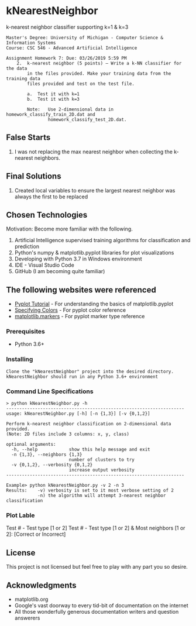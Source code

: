 # kNearestNeighbor
k-nearest neighbor classifier supporting k=1 &amp; k=3

```
Master's Degree: University of Michigan - Computer Science & Information Systems
Course: CSC 546 - Advanced Artificial Intelligence

Assignment Homework 7: Due: 03/26/2019 5:59 PM
    2.  k-nearest neighbor (5 points) – Write a k-NN classifier for the data 
        in the files provided. Make your training data from the training data
        files provided and test on the test file.

        a.  Test it with k=1
        b.  Test it with k=3
 
        Note:   Use 2-dimensional data in homework_classify_train_2D.dat and
                homework_classify_test_2D.dat.
```
## False Starts

1) I was not replacing the max nearest neighbor when collecting the k-nearest neighbors.

## Final Solutions

1) Created local variables to ensure the largest nearest neighbor was always the first to be replaced

## Chosen Technologies

Motivation: Become more familiar with the following.
1) Artificial Intelligence supervised training algorithms for classification and prediction
2) Python's numpy & matplotlib.pyplot libraries for plot visualizations
3) Developing with Python 3.7 in Windows environment
4) IDE - Visual Studio Code
5) GitHub (I am becoming quite familiar)

## The following websites were referenced

* [Pyplot Tutorial](https://matplotlib.org/users/pyplot_tutorial.html) - For understanding the basics of matplotlib.pyplot
* [Specifying Colors](https://matplotlib.org/users/colors.html) - For pyplot color reference
* [matplotlib.markers](https://matplotlib.org/api/markers_api.html) - For pyplot marker type reference

### Prerequisites

- Python 3.6+

### Installing
```
Clone the "kNearestNeighbor" project into the desired directory.
kNearestNeighbor should run in any Python 3.6+ environment
```

### Command Line Specifications
```
> python kNearestNeighbor.py -h
--------------------------------------------------------------------
usage: kNearestNeighbor.py [-h] [-n {1,3}] [-v {0,1,2}]

Perform k-nearest neighbor classification on 2-dimensional data provided.
(Note: 2D files include 3 columns: x, y, class)

optional arguments:
  -h, --help            show this help message and exit
  -n {1,3}, --neighbors {1,3}
                        number of clusters to try
  -v {0,1,2}, --verbosity {0,1,2}
                        increase output verbosity
--------------------------------------------------------------------

Example> python kNearestNeighbor.py -v 2 -n 3
Results:    -v) verbosity is set to it most verbose setting of 2
            -n) the algorithm will attempt 3-nearest neighbor classification
```

### Plot Lable

Test # - Test type [1 or 2]
Test # - Test type [1 or 2] & Most neighbors [1 or 2]: [Correct or Incorrect]

## License

This project is not licensed but feel free to play with any part you so desire.

## Acknowledgments

* matplotlib.org
* Google's vast doorway to every tid-bit of documentation on the internet
* All those wonderfully generous documentation writers and question answerers
